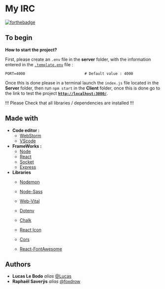 My IRC
===
[![forthebadge](https://forthebadge.com/images/badges/built-with-love.svg)](https://forthebadge.com)

## To begin
**How to start the project?**

First, please create an `.env` file in the **server** folder, with the information entered in the [``.template.env``](./server/.template.env) file :
```
PORT=4000                           # Default value : 4000
```

Once this is done please in a terminal launch the ``index.js`` file located in the **Server** folder, then run ``npm start`` in the **Client** folder, once this is done go to the link to test the project
[**``http://localhost:3000/``**](http://localhost:3000/``).


 !!! Please Check that all libraries / dependencies are installed !!!
## Made with

* __Code editor :__
    * [WebStorm](https://www.jetbrains.com/fr-fr/webstorm/)
    * [VScode](https://code.visualstudio.com/)
* __FrameWorks :__
    * [Node](https://nodejs.org/en/)
    * [React](https://reactjs.org/)
    * [Socket](https://socket.io/)
    * [Express](https://expressjs.com/)
* __Libraries__
    * [Nodemon](https://www.npmjs.com/package/nodemon)   
    * [Node-Sass](https://www.npmjs.com/package/node-sass)
    * [Web-Vital](https://www.npmjs.com/package/web-vitals)
    * [Dotenv](https://www.npmjs.com/package/dotenv)
    * [Chalk](https://www.npmjs.com/package/chalk) 
    * [React Icon](https://react-icons.github.io/react-icons/)  
    * [Cors](https://www.npmjs.com/package/cors)
      
    * [React-FontAwesome](https://fontawesome.com/v5.9/how-to-use/on-the-web/using-with/react)
## Authors

* **Lucas Le Bodo** _alias_ [@Lucas](https://github.com/Lucas-LeBodo)
* **Raphaël Saverÿs** _alias_ [@foxdrow](https://github.com/foxdrow)